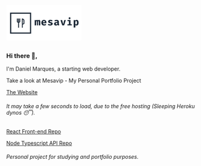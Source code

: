 <h1>
  <img alt="Mesavip" title="Mesavip" src=".github/logo.png" width="200px" />
</h1>

### Hi there 👋,
I'm Daniel Marques, a starting web developer.

Take a look at Mesavip - My Personal Portfolio Project

[The Website](https://mesavip-web.herokuapp.com/)
###### It may take a few seconds to load, due to the free hosting (Sleeping Heroku dynos 😴).
 
[React Front-end Repo](https://github.com/danielmarques12/mesavip-web)

[Node Typescript API Repo](https://github.com/danielmarques12/mesavip-api-tsc)

###### Personal project for studying and portfolio purposes.
